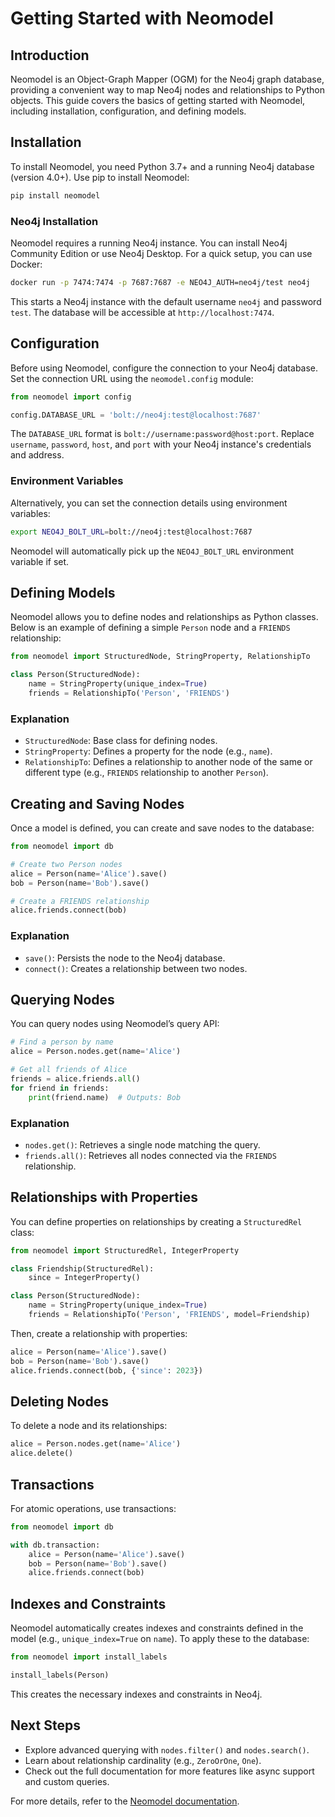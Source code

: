 # Getting Started with Neomodel

## Introduction
Neomodel is an Object-Graph Mapper (OGM) for the Neo4j graph database, providing a convenient way to map Neo4j nodes and relationships to Python objects. This guide covers the basics of getting started with Neomodel, including installation, configuration, and defining models.

## Installation
To install Neomodel, you need Python 3.7+ and a running Neo4j database (version 4.0+). Use pip to install Neomodel:

```bash
pip install neomodel
```

### Neo4j Installation
Neomodel requires a running Neo4j instance. You can install Neo4j Community Edition or use Neo4j Desktop. For a quick setup, you can use Docker:

```bash
docker run -p 7474:7474 -p 7687:7687 -e NEO4J_AUTH=neo4j/test neo4j
```

This starts a Neo4j instance with the default username `neo4j` and password `test`. The database will be accessible at `http://localhost:7474`.

## Configuration
Before using Neomodel, configure the connection to your Neo4j database. Set the connection URL using the `neomodel.config` module:

```python
from neomodel import config

config.DATABASE_URL = 'bolt://neo4j:test@localhost:7687'
```

The `DATABASE_URL` format is `bolt://username:password@host:port`. Replace `username`, `password`, `host`, and `port` with your Neo4j instance's credentials and address.

### Environment Variables
Alternatively, you can set the connection details using environment variables:

```bash
export NEO4J_BOLT_URL=bolt://neo4j:test@localhost:7687
```

Neomodel will automatically pick up the `NEO4J_BOLT_URL` environment variable if set.

## Defining Models
Neomodel allows you to define nodes and relationships as Python classes. Below is an example of defining a simple `Person` node and a `FRIENDS` relationship:

```python
from neomodel import StructuredNode, StringProperty, RelationshipTo

class Person(StructuredNode):
    name = StringProperty(unique_index=True)
    friends = RelationshipTo('Person', 'FRIENDS')
```

### Explanation
- `StructuredNode`: Base class for defining nodes.
- `StringProperty`: Defines a property for the node (e.g., `name`).
- `RelationshipTo`: Defines a relationship to another node of the same or different type (e.g., `FRIENDS` relationship to another `Person`).

## Creating and Saving Nodes
Once a model is defined, you can create and save nodes to the database:

```python
from neomodel import db

# Create two Person nodes
alice = Person(name='Alice').save()
bob = Person(name='Bob').save()

# Create a FRIENDS relationship
alice.friends.connect(bob)
```

### Explanation
- `save()`: Persists the node to the Neo4j database.
- `connect()`: Creates a relationship between two nodes.

## Querying Nodes
You can query nodes using Neomodel’s query API:

```python
# Find a person by name
alice = Person.nodes.get(name='Alice')

# Get all friends of Alice
friends = alice.friends.all()
for friend in friends:
    print(friend.name)  # Outputs: Bob
```

### Explanation
- `nodes.get()`: Retrieves a single node matching the query.
- `friends.all()`: Retrieves all nodes connected via the `FRIENDS` relationship.

## Relationships with Properties
You can define properties on relationships by creating a `StructuredRel` class:

```python
from neomodel import StructuredRel, IntegerProperty

class Friendship(StructuredRel):
    since = IntegerProperty()

class Person(StructuredNode):
    name = StringProperty(unique_index=True)
    friends = RelationshipTo('Person', 'FRIENDS', model=Friendship)
```

Then, create a relationship with properties:

```python
alice = Person(name='Alice').save()
bob = Person(name='Bob').save()
alice.friends.connect(bob, {'since': 2023})
```

## Deleting Nodes
To delete a node and its relationships:

```python
alice = Person.nodes.get(name='Alice')
alice.delete()
```

## Transactions
For atomic operations, use transactions:

```python
from neomodel import db

with db.transaction:
    alice = Person(name='Alice').save()
    bob = Person(name='Bob').save()
    alice.friends.connect(bob)
```

## Indexes and Constraints
Neomodel automatically creates indexes and constraints defined in the model (e.g., `unique_index=True` on `name`). To apply these to the database:

```python
from neomodel import install_labels

install_labels(Person)
```

This creates the necessary indexes and constraints in Neo4j.

## Next Steps
- Explore advanced querying with `nodes.filter()` and `nodes.search()`.
- Learn about relationship cardinality (e.g., `ZeroOrOne`, `One`).
- Check out the full documentation for more features like async support and custom queries.

For more details, refer to the [Neomodel documentation](https://neomodel.readthedocs.io/en/latest/).